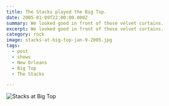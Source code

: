 ```yaml
---
title: The Stacks played the Big Top.
date: 2005-01-09T22:00:00.000Z
summary: We looked good in front of those velvet curtains.
excerpt: We looked good in front of those velvet curtains.
category: rock
image: stacks-at-big-top-jan-9-2005.jpg
tags:
  - post
  - shows
  - New Orleans
  - Big Top
  - The Stacks

---
```


![Stacks at Big Top](/static/images/stacks-at-big-top-jan-9-2005.jpg "Stacks at Big Top")